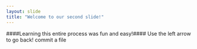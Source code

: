 ```yaml
---
layout: slide
title: "Welcome to our second slide!"
---
```

####Learning this entire process was fun and easy!####
Use the left arrow to go back!
commit a file
